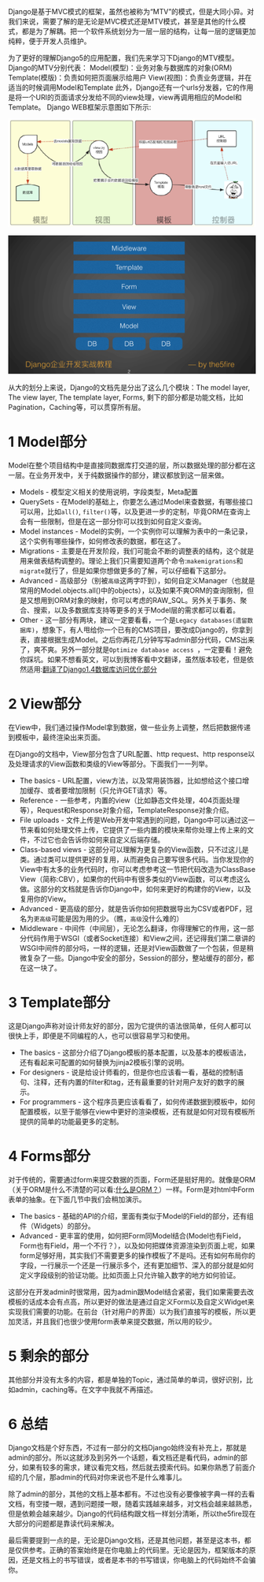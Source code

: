 
Django是基于MVC模式的框架，虽然也被称为“MTV”的模式，但是大同小异。对我们来说，需要了解的是无论是MVC模式还是MTV模式，甚至是其他的什么模式，都是为了解耦。把一个软件系统划分为一层一层的结构，让每一层的逻辑更加纯粹，便于开发人员维护。



为了更好的理解Django5的应用配置，我们先来学习下Django的MTV模型。
Django的MTV分别代表：
Model(模型)：业务对象与数据库的对象(ORM)
Template(模版)：负责如何把页面展示给用户
View(视图)：负责业务逻辑，并在适当的时候调用Model和Template
此外，Django还有一个urls分发器，它的作用是将一个URI的页面请求分发给不同的view处理，view再调用相应的Model和Template。 Django WEB框架示意图如下所示:

![](images/Pasted%20image%2020240618232343.png)

![](images/Pasted%20image%2020240623171114.png)


从大的划分上来说，Django的文档先是分出了这么几个模块：The model layer, The view layer, The template layer, Forms, 剩下的部分都是功能文档，比如Pagination，Caching等，可以贯穿所有层。


# 1 Model部分

Model在整个项目结构中是直接同数据库打交道的层，所以数据处理的部分都在这一层。在业务开发中，关于纯数据操作的部分，建议都放到这一层来做。

* Models - 模型定义相关的使用说明，字段类型，Meta配置
* QuerySets - 在Model的基础上，你要怎么通过Model来查数据，有哪些接口可以用，比如`all()`, `filter()`等，以及更进一步的定制，毕竟ORM在查询上会有一些限制，但是在这一部分你可以找到如何自定义查询。
* Model instances - Model的实例，一个实例你可以理解为表中的一条记录，这个实例有哪些操作，如何修改表的数据，都在这了。
* Migrations - 主要是在开发阶段，我们可能会不断的调整表的结构，这个就是用来做表结构调整的。理论上我们只需要知道两个命令:`makemigrations`和`migrate`就行了，但是如果你想做更多的了解，可以仔细看下这部分。
* Advanced - 高级部分（别被`高级`这两字吓到），如何自定义Manager（也就是常用的Model.objects.all()中的objects），以及如果不爽ORM的查询限制，但是又想用到ORM对象的映射，你可以考虑的RAW_SQL。另外关于事务、聚合、搜索，以及多数据库支持等更多的关于Model层的需求都可以看着。 
* Other - 这一部分有两块，建议一定要看看，一个是`Legacy databases(遗留数据库)`，想象下，有人甩给你一个已有的CMS项目，要改成Django的，你拿到表，直接根据生成Model。之后你再花几分钟写写admin部分代码，CMS出来了，爽不爽。另外一部分就是`Optimize database access `，一定要看！避免你踩坑。如果不想看英文，可以到我博客看中文翻译，虽然版本较老，但是依然适用:[翻译了Django1.4数据库访问优化部分](https://www.the5fire.com/django-database-access-optimization.html)


# 2 View部分

在View中，我们通过操作Model拿到数据，做一些业务上调整，然后把数据传递到模板中，最终渲染出来页面。

在Django的文档中，View部分包含了URL配置、http request、http response以及处理请求的View函数和类级的View等部分。下面我们一一列举。

* The basics - URL配置，view方法，以及常用装饰器，比如想给这个接口增加缓存、或者要增加限制（只允许GET请求）等。
* Reference - 一些参考，内置的view（比如静态文件处理，404页面处理等），Request和Response对象介绍，TemplateResponse对象介绍。
* File uploads - 文件上传是Web开发中常遇到的问题，Django中可以通过这一节来看如何处理文件上传，它提供了一些内置的模块来帮你处理上传上来的文件，不过它也会告诉你如何来自定义后端存储。
* Class-based views - 这部分可以理解为更复杂的View函数，只不过这儿是类。通过类可以提供更好的复用，从而避免自己要写很多代码。当你发现你的View中有太多的业务代码时，你可以考虑参考这一节把代码改造为ClassBase View（简称:CBV），如果你的代码中有很多类似的View函数，可以考虑这么做。这部分的文档就是告诉你Django中，如何来更好的构建你的View，以及复用你的View。
* Advanced - 更高级的部分，就是告诉你如何把数据导出为CSV或者PDF，冠名为`更高级`可能是因为用的少。（瞧，`高级`没什么难的）
* Middleware - 中间件（中间层），无论怎么翻译，你得理解它的作用，这一部分代码作用于WSGI（或者Socket连接）和View之间，还记得我们第二章讲的WSGI中间件的部分吗，一样的逻辑，还是对View函数做了一个包装，但是稍微复杂了一些。Django中安全的部分，Session的部分，整站缓存的部分，都在这一块了。

# 3 Template部分

这是Django声称对设计师友好的部分，因为它提供的语法很简单，任何人都可以很快上手，即便是不同编程的人，也可以很容易学习和使用。

* The basics - 这部分介绍了Django模板的基本配置，以及基本的模板语法，还有看起来可配置的如何替换为jinja2模板引擎的说明。
* For designers - 说是给设计师看的，但是你也应该看一看，基础的控制语句、注释，还有内置的filter和tag，还有最重要的针对用户友好的数字的展示。
* For programmers - 这个程序员更应该看看了，如何传递数据到模板中，如何配置模板，以至于能够在view中更好的渲染模板，还有就是如何对现有模板所提供的简单的功能最更多的定制。


# 4 Forms部分

对于传统的，需要通过form来提交数据的页面，Form还是挺好用的。就像是ORM（关于ORM是什么不清楚的可以看:[什么是ORM？](https://www.the5fire.com/what-is-orm.html)）一样。Form是对html中Form表单的抽象。在下面几节中我们会稍加演示。

* The basics - 基础的API的介绍，里面有类似于Model的Field的部分，还有组件（Widgets）的部分。
* Advanced - 更丰富的使用，如何把Form同Model结合(Model也有Field，Form也有Field，用一个不行？），以及如何把媒体资源渲染到页面上呢，如果form足够好用，其实我们不需要更多的操作模板了不是吗。还有如何布局你的字段，一行展示一个还是一行展示多个，还有更加细节、深入的部分就是如何定义字段级别的验证功能。比如页面上只允许输入数字的地方如何验证。

这部分在开发admin时很常用，因为admin跟Model结合紧密，我们如果需要去改模板的话成本会有点高，所以更好的做法是通过自定义Form以及自定义Widget来实现我们需要的功能。在前台（针对用户的界面）以为我们直接写的模板，所以更加灵活，并且我们也很少使用form表单来提交数据，所以用的较少。


# 5 剩余的部分

其他部分并没有太多的内容，都是单独的Topic，通过简单的单词，很好识别，比如admin，caching等。在文字中我就不再描述。


# 6 总结

Django文档是个好东西，不过有一部分的文档Django始终没有补充上，那就是admin的部分。所以这就涉及到另外一个话题，看文档还是看代码，admin的部分，如果有较多的需求，建议看完文档，然后就去摸索代码。如果你熟悉了前面介绍的几个层，那admin的代码对你来说也不是什么难事儿。

除了admin的部分，其他的文档上基本都有。不过也没有必要像被字典一样的去看文档，有空搂一眼，遇到问题搂一眼，随着实践越来越多，对文档会越来越熟悉，但是依赖会越来越少。Django的代码结构跟文档一样划分清晰，所以the5fire现在大部分的问题都是靠读代码来解决。

最后需要提到一点的是，无论是Django文档，还是其他问题，甚至是这本书，都是仅供参考。正确的答案始终是在你电脑上的代码里。无论是因为，框架版本的原因，还是文档上的书写错误，或者是本书的书写错误，你电脑上的代码始终不会骗你。


